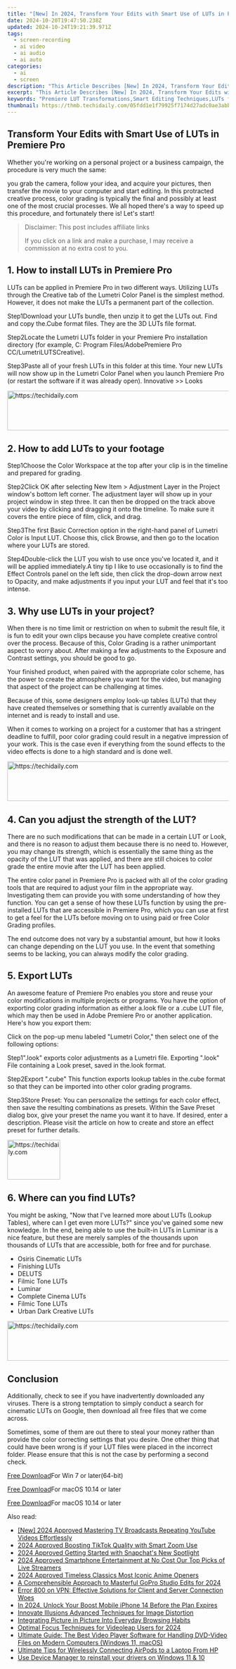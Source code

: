 ```yaml
---
title: "[New] In 2024, Transform Your Edits with Smart Use of LUTs in Premiere Pro"
date: 2024-10-20T19:47:50.238Z
updated: 2024-10-24T19:21:39.971Z
tags: 
  - screen-recording
  - ai video
  - ai audio
  - ai auto
categories: 
  - ai
  - screen
description: "This Article Describes [New] In 2024, Transform Your Edits with Smart Use of LUTs in Premiere Pro"
excerpt: "This Article Describes [New] In 2024, Transform Your Edits with Smart Use of LUTs in Premiere Pro"
keywords: "Premiere LUT Transformations,Smart Editing Techniques,LUTs for Video Enhancement,Advanced Premiere Edits,LUT Usage in Pro,Color Grading Tips,Efficient Editing Strategies"
thumbnail: https://thmb.techidaily.com/05fdd1e1f79925f7174d27adc0ae3abbe1009fc921370376e92e90f7d158bcf8.jpg
---
```


## Transform Your Edits with Smart Use of LUTs in Premiere Pro

Whether you're working on a personal project or a business campaign, the procedure is very much the same:

you grab the camera, follow your idea, and acquire your pictures, then transfer the movie to your computer and start editing. In this protracted creative process, color grading is typically the final and possibly at least one of the most crucial processes. We all hoped there's a way to speed up this procedure, and fortunately there is! Let's start!

>  Disclaimer: This post includes affiliate links
>
>  If you click on a link and make a purchase, I may receive a commission at no extra cost to you.
>

## 1\. How to install LUTs in Premiere Pro

LUTs can be applied in Premiere Pro in two different ways. Utilizing LUTs through the Creative tab of the Lumetri Color Panel is the simplest method. However, it does not make the LUTs a permanent part of the collection.

Step1Download your LUTs bundle, then unzip it to get the LUTs out. Find and copy the.Cube format files. They are the 3D LUTs file format.

Step2Locate the Lumetri LUTs folder in your Premiere Pro installation directory (for example, C: Program Files/AdobePremiere Pro CC/LumetriLUTSCreative).

Step3Paste all of your fresh LUTs in this folder at this time. Your new LUTs will now show up in the Lumetri Color Panel when you launch Premiere Pro (or restart the software if it was already open). Innovative >> Looks

<!-- affiliate ads begin -->
<a href="https://appsumo.8odi.net/c/5597632/2105860/7443" target="_top" id="2105860">
  <img src="//a.impactradius-go.com/display-ad/7443-2105860" border="0" alt="https://techidaily.com" width="728" height="90"/>
</a>
<img height="0" width="0" src="https://appsumo.8odi.net/i/5597632/2105860/7443" style="position:absolute;visibility:hidden;" border="0" />
<!-- affiliate ads end -->

## 2\. How to add LUTs to your footage

Step1Choose the Color Workspace at the top after your clip is in the timeline and prepared for grading.

Step2Click OK after selecting New Item > Adjustment Layer in the Project window's bottom left corner. The adjustment layer will show up in your project window in step three. It can then be dropped on the track above your video by clicking and dragging it onto the timeline. To make sure it covers the entire piece of film, click, and drag.

Step3The first Basic Correction option in the right-hand panel of Lumetri Color is Input LUT. Choose this, click Browse, and then go to the location where your LUTs are stored.

Step4Double-click the LUT you wish to use once you've located it, and it will be applied immediately.A tiny tip I like to use occasionally is to find the Effect Controls panel on the left side, then click the drop-down arrow next to Opacity, and make adjustments if you input your LUT and feel that it's too intense.

## 3\. Why use LUTs in your project?

When there is no time limit or restriction on when to submit the result file, it is fun to edit your own clips because you have complete creative control over the process. Because of this, Color Grading is a rather unimportant aspect to worry about. After making a few adjustments to the Exposure and Contrast settings, you should be good to go.

Your finished product, when paired with the appropriate color scheme, has the power to create the atmosphere you want for the video, but managing that aspect of the project can be challenging at times.

Because of this, some designers employ look-up tables (LUTs) that they have created themselves or something that is currently available on the internet and is ready to install and use.

When it comes to working on a project for a customer that has a stringent deadline to fulfill, poor color grading could result in a negative impression of your work. This is the case even if everything from the sound effects to the video effects is done to a high standard and is done well.

<!-- affiliate ads begin -->
<a href="https://appsumo.8odi.net/c/5597632/2037319/7443" target="_top" id="2037319">
  <img src="//a.impactradius-go.com/display-ad/7443-2037319" border="0" alt="https://techidaily.com" width="728" height="90"/>
</a>
<img height="0" width="0" src="https://appsumo.8odi.net/i/5597632/2037319/7443" style="position:absolute;visibility:hidden;" border="0" />
<!-- affiliate ads end -->

## 4\. Can you adjust the strength of the LUT?

There are no such modifications that can be made in a certain LUT or Look, and there is no reason to adjust them because there is no need to. However, you may change its strength, which is essentially the same thing as the opacity of the LUT that was applied, and there are still choices to color grade the entire movie after the LUT has been applied.

The entire color panel in Premiere Pro is packed with all of the color grading tools that are required to adjust your film in the appropriate way. Investigating them can provide you with some understanding of how they function. You can get a sense of how these LUTs function by using the pre-installed LUTs that are accessible in Premiere Pro, which you can use at first to get a feel for the LUTs before moving on to using paid or free Color Grading profiles.

The end outcome does not vary by a substantial amount, but how it looks can change depending on the LUT you use. In the event that something seems to be lacking, you can always modify the color grading.

## 5\. Export LUTs

An awesome feature of Premiere Pro enables you store and reuse your color modifications in multiple projects or programs. You have the option of exporting color grading information as either a.look file or a .cube LUT file, which may then be used in Adobe Premiere Pro or another application. Here's how you export them:

Click on the pop-up menu labeled "Lumetri Color," then select one of the following options:

Step1".look" exports color adjustments as a Lumetri file. Exporting ".look" File containing a Look preset, saved in the.look format.

Step2Export ".cube" This function exports lookup tables in the.cube format so that they can be imported into other color grading programs.

Step3Store Preset: You can personalize the settings for each color effect, then save the resulting combinations as presets. Within the Save Preset dialog box, give your preset the name you want it to have. If desired, enter a description. Please visit the article on how to create and store an effect preset for further details.

<!-- affiliate ads begin -->
<a href="https://bluettifr.pxf.io/c/5597632/2145079/17095" target="_top" id="2145079">
  <img src="//a.impactradius-go.com/display-ad/17095-2145079" border="0" alt="https://techidaily.com" width="120" height="90"/>
</a>
<img height="0" width="0" src="https://bluettifr.pxf.io/i/5597632/2145079/17095" style="position:absolute;visibility:hidden;" border="0" />
<!-- affiliate ads end -->

## 6\. Where can you find LUTs?

You might be asking, "Now that I've learned more about LUTs (Lookup Tables), where can I get even more LUTs?" since you've gained some new knowledge. In the end, being able to use the built-in LUTs in Luminar is a nice feature, but these are merely samples of the thousands upon thousands of LUTs that are accessible, both for free and for purchase.

* Osiris Cinematic LUTs
* Finishing LUTs
* DELUTS
* Filmic Tone LUTs
* Luminar
* Complete Cinema LUTs
* Filmic Tone LUTs
* Urban Dark Creative LUTs

<!-- affiliate ads begin -->
<a href="https://aligracehair.sjv.io/c/5597632/2027181/19272" target="_top" id="2027181">
  <img src="//a.impactradius-go.com/display-ad/19272-2027181" border="0" alt="https://techidaily.com" width="728" height="90"/>
</a>
<img height="0" width="0" src="https://aligracehair.sjv.io/i/5597632/2027181/19272" style="position:absolute;visibility:hidden;" border="0" />
<!-- affiliate ads end -->

## Conclusion

Additionally, check to see if you have inadvertently downloaded any viruses. There is a strong temptation to simply conduct a search for cinematic LUTs on Google, then download all free files that we come across.

Sometimes, some of them are out there to steal your money rather than provide the color correcting settings that you desire. One other thing that could have been wrong is if your LUT files were placed in the incorrect folder. Please ensure that this is not the case by performing a second check.

[Free Download](https://tools.techidaily.com/wondershare/filmora/download/)For Win 7 or later(64-bit)

[Free Download](https://tools.techidaily.com/wondershare/filmora/download/)For macOS 10.14 or later

[Free Download](https://tools.techidaily.com/wondershare/filmora/download/)For macOS 10.14 or later

<ins class="adsbygoogle"
     style="display:block"
     data-ad-format="autorelaxed"
     data-ad-client="ca-pub-7571918770474297"
     data-ad-slot="1223367746"></ins>

<ins class="adsbygoogle"
     style="display:block"
     data-ad-format="autorelaxed"
     data-ad-client="ca-pub-7571918770474297"
     data-ad-slot="1223367746"></ins>



<ins class="adsbygoogle"
     style="display:block"
     data-ad-client="ca-pub-7571918770474297"
     data-ad-slot="8358498916"
     data-ad-format="auto"
     data-full-width-responsive="true"></ins>


<span class="atpl-alsoreadstyle">Also read:</span>
<div><ul>
<li><a href="https://youtube-sure.techidaily.com/024-approved-mastering-tv-broadcasts-repeating-youtube-videos-effortlessly/"><u>[New] 2024 Approved Mastering TV Broadcasts Repeating YouTube Videos Effortlessly</u></a></li>
<li><a href="https://fox-friendly.techidaily.com/2024-approved-boosting-tiktok-quality-with-smart-zoom-use/"><u>2024 Approved Boosting TikTok Quality with Smart Zoom Use</u></a></li>
<li><a href="https://fox-friendly.techidaily.com/2024-approved-getting-started-with-snapchats-new-spotlight/"><u>2024 Approved Getting Started with Snapchat's New Spotlight</u></a></li>
<li><a href="https://fox-friendly.techidaily.com/2024-approved-smartphone-entertainment-at-no-cost-our-top-picks-of-live-streamers/"><u>2024 Approved Smartphone Entertainment at No Cost Our Top Picks of Live Streamers</u></a></li>
<li><a href="https://fox-friendly.techidaily.com/2024-approved-timeless-classics-most-iconic-anime-openers/"><u>2024 Approved Timeless Classics Most Iconic Anime Openers</u></a></li>
<li><a href="https://fox-friendly.techidaily.com/a-comprehensible-approach-to-masterful-gopro-studio-edits-for-2024/"><u>A Comprehensible Approach to Masterful GoPro Studio Edits for 2024</u></a></li>
<li><a href="https://technical-tips.techidaily.com/error-800-on-vpn-effective-solutions-for-client-and-server-connection-woes/"><u>Error 800 on VPN: Effective Solutions for Client and Server Connection Woes</u></a></li>
<li><a href="https://sim-unlock.techidaily.com/in-2024-unlock-your-boost-mobile-iphone-14-before-the-plan-expires-by-drfone-ios/"><u>In 2024, Unlock Your Boost Mobile iPhone 14 Before the Plan Expires</u></a></li>
<li><a href="https://extra-lessons.techidaily.com/innovate-illusions-advanced-techniques-for-image-distortion/"><u>Innovate Illusions Advanced Techniques for Image Distortion</u></a></li>
<li><a href="https://extra-lessons.techidaily.com/integrating-picture-in-picture-into-everyday-browsing-habits/"><u>Integrating Picture in Picture Into Everyday Browsing Habits</u></a></li>
<li><a href="https://extra-support.techidaily.com/optimal-focus-techniques-for-videoleap-users-for-2024/"><u>Optimal Focus Techniques for Videoleap Users for 2024</u></a></li>
<li><a href="https://vp-tips.techidaily.com/ultimate-guide-the-best-video-player-software-for-handling-dvd-video-files-on-modern-computers-windows-11-macos/"><u>Ultimate Guide: The Best Video Player Software for Handling DVD-Video Files on Modern Computers (Windows 11, macOS)</u></a></li>
<li><a href="https://tech-renaissance.techidaily.com/ultimate-tips-for-wirelessly-connecting-airpods-to-a-laptop-from-hp/"><u>Ultimate Tips for Wirelessly Connecting AirPods to a Laptop From HP</u></a></li>
<li><a href="https://techidaily.com/use-device-manager-to-reinstall-your-drivers-on-windows-11-and-10-by-drivereasy-guide/"><u>Use Device Manager to reinstall your drivers on Windows 11 & 10</u></a></li>
</ul></div>


